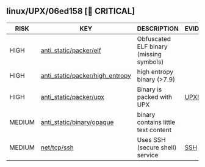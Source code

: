 ## linux/UPX/06ed158 [🚨 CRITICAL]

|  RISK  |                                                                          KEY                                                                          |               DESCRIPTION               |                       EVIDENCE                       |
|--------|-------------------------------------------------------------------------------------------------------------------------------------------------------|-----------------------------------------|------------------------------------------------------|
| HIGH   | [anti_static/packer/elf](https://github.com/chainguard-dev/malcontent/blob/main/rules/anti-static/packer/elf.yara#obfuscated_elf)                     | Obfuscated ELF binary (missing symbols) |                                                      |
| HIGH   | [anti_static/packer/high_entropy](https://github.com/chainguard-dev/malcontent/blob/main/rules/anti-static/packer/high_entropy.yara#high_entropy_7_9) | high entropy binary (>7.9)              |                                                      |
| HIGH   | [anti_static/packer/upx](https://github.com/chainguard-dev/malcontent/blob/main/rules/anti-static/packer/upx.yara#upx)                                | Binary is packed with UPX               | [UPX!](https://github.com/search?q=UPX%21&type=code) |
| MEDIUM | [anti_static/binary/opaque](https://github.com/chainguard-dev/malcontent/blob/main/rules/anti-static/binary/opaque.yara#opaque_binary)                | binary contains little text content     |                                                      |
| MEDIUM | [net/tcp/ssh](https://github.com/chainguard-dev/malcontent/blob/main/rules/net/tcp/ssh.yara#ssh)                                                      | Uses SSH (secure shell) service         | [SSH](https://github.com/search?q=SSH&type=code)     |

